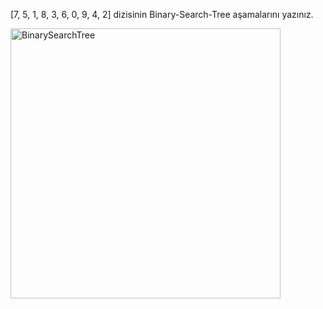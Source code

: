 [7, 5, 1, 8, 3, 6, 0, 9, 4, 2] dizisinin Binary-Search-Tree aşamalarını yazınız.

<img width="432" alt="BinarySearchTree" src="https://user-images.githubusercontent.com/27829534/153715426-8ea09ae9-0c19-4d01-88f9-f60e05be1498.png">
